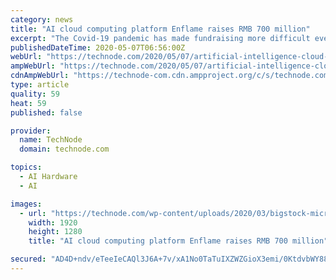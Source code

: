 ```yaml
---
category: news
title: "AI cloud computing platform Enflame raises RMB 700 million"
excerpt: "The Covid-19 pandemic has made fundraising more difficult even for artificial intelligence startups, a sector Beijing strongly supports."
publishedDateTime: 2020-05-07T06:56:00Z
webUrl: "https://technode.com/2020/05/07/artificial-intelligence-cloud-computing-platform-raises-rmb-700-million/"
ampWebUrl: "https://technode.com/2020/05/07/artificial-intelligence-cloud-computing-platform-raises-rmb-700-million/"
cdnAmpWebUrl: "https://technode-com.cdn.ampproject.org/c/s/technode.com/2020/05/07/artificial-intelligence-cloud-computing-platform-raises-rmb-700-million/"
type: article
quality: 59
heat: 59
published: false

provider:
  name: TechNode
  domain: technode.com

topics:
  - AI Hardware
  - AI

images:
  - url: "https://technode.com/wp-content/uploads/2020/03/bigstock-micro-chip-quantum-processor-259779781.jpg"
    width: 1920
    height: 1280
    title: "AI cloud computing platform Enflame raises RMB 700 million"

secured: "AD4D+ndv/eTeeIeCAQl3J6A+7v/xA1No0TaTuIXZWZGioX3emi/0KtdvbWY88CsFv9w+csZXP1gCsRcfEjXUUwvotj1DY0R6Zxbixbzv+4JR+1lxlcAlHPF/JQ4Fg+EJuGyuuLJj3h6sur15IER/HxLdCvYrJB6Y6m2uVkVKJ1L+zXnwsyrD/+Or8cQMOrT//dkOGY7B8mKrT6ZuCrfuOafa2UzFaUrky02FhbdfJgDTazl0Frn4VuQc1WBl4vhICMPZrJJn4xBMvrA0g1Mc4YR2VxKEAi4zlR95QHp1R/U1wprqbEVL+lkqXxgn0ywS;3T+2lNN1+y2tiO0MBn29fQ=="
---
```



